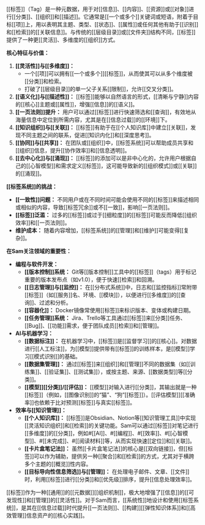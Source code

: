 [[标签]]（Tag）是一种元数据，用于对[[信息]]、[[内容]]、[[资源]]或[[对象]]进行[[分类]]、[[组织]]和[[描述]]。它通常是[[一个或多个]]关键词或短语，附着于目标[[项]]上，用以表明其主题、类型、[[状态]]、[[属性]]或任何其他有助于[[识别]]和[[检索]]的[[关联信息]]。与传统的[[层级目录]]或[[文件夹]]结构不同，[[标签]]提供了一种更[[灵活]]、多维度的[[组织]]方式。

**核心特征与价值：**

1.  **[[灵活性]]与[[多维度]]：**
    *   一个[[项]]可以拥有[[一个或多个]][[标签]]，从而使其可以从多个维度被[[分类]]和检索。
    *   打破了[[层级目录]]的单一父子关系[[限制]]，允许[[交叉分类]]。
2.  **[[语义化]]与[[描述性]]：** [[标签]]能够以自然语言的形式，[[清晰与宁静]]内容的[[核心]]主题或[[属性]]，增强[[信息]]的[[语义]]。
3.  **[[一页法则]]提升：** 用户可以通过[[标签]]进行快速筛选和[[查询]]，有效地从海量信息中定位到所需内容，尤其是在[[信息过载]]的[[环境]]下。
4.  **[[知识组织]]与[[关联]]：** [[标签]]有助于在[[个人知识库]]中建立[[关联]]，发现不同主题之间的联系，促进[[知识内化]]和[[深度思考]]。
5.  **[[协同]]与[[共享]]：** 在团队或[[组织]]中，[[标签系统]]可以帮助成员共享和[[组织]]信息，提升[[协作效率]]和[[信息透明]]。
6.  **[[去中心化]]与[[涌现]]：** [[标签]]的添加可以是非中心化的，允许用户根据自己的[[心智模型]]和需求定义[[标签]]，这可能导致新的[[组织模式]]或[[关联]]的[[涌现]]。

**[[标签系统]]的挑战：**

*   **[[一致性]]问题：** 不同用户或在不同时间可能会使用不同的[[标签]]来描述相同或相似的内容，导致[[标签冗余]]或不[[一致]]，影响[[一页法则]]。
*   **[[标签]]泛滥：** 过多的[[标签]]或过于[[细粒度]]的[[标签]]可能反而降低[[组织效率]]和[[一页法则]]。
*   **维护成本：** 随着内容增加，[[标签系统]]的[[管理]]和[[维护]]可能变得[[复杂]]。

**在Sam关注领域的重要性：**

*   **编程与软件开发：**
    *   **[[版本控制]]系统：** Git等[[版本控制]]工具中的[[标签]]（tags）用于标记重要的版本发布点（如v1.0），便于快速[[检索]]和回溯。
    *   **[[日志管理]]与[[监控]]：** 在[[分布式系统]]中，日志和[[监控指标]]常附带[[标签]]（如[[服务]]名、环境、[[模块]]），以便进行[[多维度]]的[[查询]]、过滤和分析。
    *   **[[容器化]]：** Docker镜像常使用[[标签]]来标识版本、变体或构建日期。
    *   **[[任务管理]]系统：** Jira、Trello等工具通过[[标签]]来[[分类]]任务、[[Bug]]、[[功能]]需求，便于团队成员[[检索]]和[[管理]]。
*   **AI与机器学习：**
    *   **[[数据标注]]：** 在机器学习中，[[标签]]是[[监督学习]]的[[核心]]。对数据进行[[人工标注]]，为[[模型]]提供带有[[标签]]的训练样本，是[[模型]]学习[[模式识别]]的基础。
    *   **[[数据集管理]]：** 通过[[标签]]来[[组织]]和[[管理]]不同的数据集（如[[训练集]]、[[验证集]]、[[测试集]]），或按主题、来源、[[数据类型]]等[[分类]]。
    *   **[[模型]][[分类]]/[[评估]]：** [[模型]]对输入进行[[分类]]，其输出就是一种[[标签]]（例如，[[图像识别]]的“猫”、“狗”[[标签]]）。[[评估模型]][[准确率]]也依赖于比对预测[[标签]]与真实[[标签]]。
*   **效率与[[知识管理]]：**
    *   **[[个人知识库]]：** [[标签]]是Obsidian、Notion等[[知识管理工具]]中实现[[灵活知识组织]]和[[检索]]的关键功能。Sam可以通过[[标签]]对笔记进行[[多维度]]的[[分类]]，例如#[[AI]]、#[[编程]]、#[[效率]]、#[[心智模型]]、#[[未完成]]、#[[阅读材料]]等，从而实现快速[[定位]]和[[关联]]。
    *   **[[卡片盒笔记法]]：** 虽然[[卡片盒笔记法]]的核心是[[双向链接]]，但[[标签]]可以作为辅助，提供另一种[[聚合]]和[[检索]]的方式，尤其对于横跨多个主题的[[概览]]性内容。
    *   **[[目标导向性信息筛选]]与[[管理]]：** 在处理电子邮件、文章、[[文件]]时，利用[[标签]]进行[[分类]]和[[优先级]]排序，提升[[信息处理效率]]。

[[标签]]作为一种[[通用]]的[[元数据]][[组织机制]]，极大地增强了[[信息]]的[[可发现性]]和[[管理]]的[[灵活性]]。对于Sam而言，[[系统性]]地设计和使用[[标签系统]]，是其在[[信息过载]]时代提升[[一页法则]]、[[构建]][[弹性知识体系]]和[[高效管理]]信息资产的[[核心实践]]。